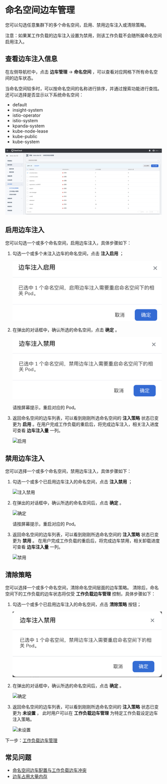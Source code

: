 # 命名空间边车管理

您可以勾选任意集群下的多个命名空间，启用、禁用边车注入或清除策略。

注意：如果某工作负载的边车注入设置为禁用，则该工作负载不会随所属命名空间启用注入。

## 查看边车注入信息

在左侧导航栏中，点击 __边车管理__ -> __命名空间__ ，可以查看对应网格下所有命名空间的边车状态。

当命名空间较多时，可以按命名空间的名称进行排序，并通过搜索功能进行查找。
还可以选择是否显示以下系统命名空间：

- default
- insight-system
- istio-operator
- istio-system
- kpanda-system
- kube-node-lease
- kube-public
- kube-system

![查看边车注入](../../images/ns-sidecar01.png)

## 启用边车注入

您可以勾选一个或多个命名空间，启用边车注入，具体步骤如下：

1. 勾选一个或多个未注入边车的命名空间，点击 __注入启用__ ；

    ![点击注入启用](../../images/ns-sidecar02.png)

2. 在弹出的对话框中，确认所选的命名空间，点击 __确定__ 。

    ![确定](../../images/ns-sidecar03.png)

    请按屏幕提示，重启对应的 Pod。

3. 返回命名空间的边车列表，可以看到刚刚所选命名空间的 __注入策略__ 状态已变更为 __启用__ 。在用户完成工作负载的重启后，将完成边车注入，相关注入进度可查看 __边车注入量__ 一列。

    ![启用](../../images/ns-sidecar03-01.png)

## 禁用边车注入

您可以选择一个或多个命名空间，禁用边车注入，具体步骤如下：

1. 勾选一个或多个已启用边车注入的命名空间，点击 __注入禁用__ ；

    ![注入禁用](../../images/ns-sidecar04-01.png)

2. 在弹出的对话框中，确认所选的命名空间后，点击 __确定__ 。

    ![确定](../../images/ns-sidecar05.png)

    请按屏幕提示，重启对应的 Pod。

3. 返回命名空间的边车列表，可以看到刚刚所选命名空间的 __注入策略__ 状态已变更为 __禁用__ 。
   在用户完成工作负载的重启后，将完成边车禁用，相关卸载进度可查看 __边车注入量__ 一列。

    ![禁用](../../images/ns-sidecar05-01.png)

## 清除策略

您可以选择一个或多个命名空间，清除命名空间层面的边车策略。
清除后，命名空间下的工作负载的边车状态将仅受 __工作负载边车管理__ 控制，具体步骤如下：

1. 勾选一个或多个已启用边车注入的命名空间，点击 __清除策略__ 按钮；

    ![清除策略](../../images/ns-sidecar04.png)

2. 在弹出的对话框中，确认所选的命名空间后，点击 __确定__ 。

    ![确定](../../images/ns-sidecar07.png)

3. 返回命名空间的边车列表，可以看到刚刚所选命名空间的 __注入策略__ 状态已变更为 __未设置__ ，
   此时用户可以在 __工作负载边车管理__ 为特定工作负载设定边车注入策略。

    ![未设置](../../images/ns-sidecar07-01.png)

下一步：[工作负载边车管理](./workload-sidecar.md)

## 常见问题

- [命名空间边车配置与工作负载边车冲突](./sidecar.md)
- [边车占用大量内存](./sidecar-memory-err.md)
